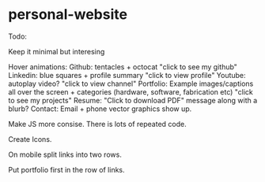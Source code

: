 # personal-website

Todo:

Keep it minimal but interesing

Hover animations:
Github: tentacles + octocat "click to see my github"
Linkedin: blue squares + profile summary "click to view profile"
Youtube: autoplay video? "click to view channel"
Portfolio: Example images/captions all over the screen + categories (hardware, software, fabrication etc) "click to see my projects"
Resume: "Click to download PDF" message along with a blurb?
Contact: Email + phone vector graphics show up. 

Make JS more consise. There is lots of repeated code.

Create Icons.

On mobile split links into two rows.

Put portfolio first in the row of links.